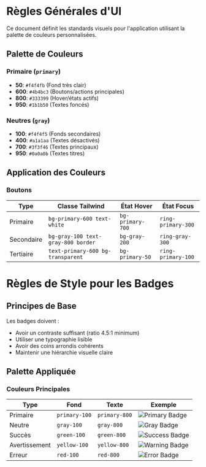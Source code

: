 # Règles Générales d'UI

Ce document définit les standards visuels pour l'application utilisant la palette de couleurs personnalisées.

## Palette de Couleurs

### Primaire (`primary`)
- **50**: `#f4f4fb` (Fond très clair)
- **600**: `#4b4bc3` (Boutons/actions principales)
- **800**: `#333399` (Hover/états actifs)
- **950**: `#1b1b50` (Textes foncés)

### Neutres (`gray`)
- **100**: `#f4f4f5` (Fonds secondaires)
- **400**: `#a1a1aa` (Textes désactivés)
- **700**: `#3f3f46` (Textes principaux)
- **950**: `#0a0a0b` (Textes titres)

## Application des Couleurs

### Boutons
| Type          | Classe Tailwind                          | État Hover           | État Focus           |
|---------------|------------------------------------------|----------------------|----------------------|
| Primaire      | `bg-primary-600 text-white`              | `bg-primary-700`     | `ring-primary-300`   |
| Secondaire    | `bg-gray-100 text-gray-800 border`       | `bg-gray-200`        | `ring-gray-300`      |
| Tertiaire     | `text-primary-600 bg-transparent`        | `bg-primary-50`      | `ring-primary-100`   |

# Règles de Style pour les Badges

## Principes de Base

Les badges doivent :
- Avoir un contraste suffisant (ratio 4.5:1 minimum)
- Utiliser une typographie lisible
- Avoir des coins arrondis cohérents
- Maintenir une hiérarchie visuelle claire

## Palette Appliquée

### Couleurs Principales
| Type          | Fond           | Texte          | Exemple |
|---------------|----------------|----------------|---------|
| Primaire      | `primary-100`  | `primary-800`  | ![Primary Badge](https://via.placeholder.com/100x30/f4f4fb/1b1b50?text=Primary) |
| Neutre        | `gray-100`     | `gray-800`     | ![Gray Badge](https://via.placeholder.com/100x30/f4f4f5/18181b?text=Neutre) |
| Succès        | `green-100`    | `green-800`    | ![Success Badge](https://via.placeholder.com/100x30/d1fae5/065f46?text=Succès) |
| Avertissement | `yellow-100`   | `yellow-800`   | ![Warning Badge](https://via.placeholder.com/100x30/fef3c7/92400e?text=Attention) |
| Erreur        | `red-100`      | `red-800`      | ![Error Badge](https://via.placeholder.com/100x30/fee2e2/991b1b?text=Erreur) |
